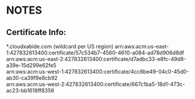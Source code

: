 # NOTES

## Certificate Info:
*.cloudxabide.com  (wildcard per US region)
arn:aws:acm:us-east-1:427832613400:certificate/57c534b7-4560-4610-a084-ad78d906d8df   
arn:aws:acm:us-east-2:427832613400:certificate/d7adbc33-e8fc-49d8-a39e-15d299e62fe5  
arn:aws:acm:us-west-1:427832613400:certificate/4cc8be49-04c0-45d0-ab30-ca39f9e8cb92  
arn:aws:acm:us-west-2:427832613400:certificate/667c1ba5-18d1-473c-ac23-bb1618ff8356

